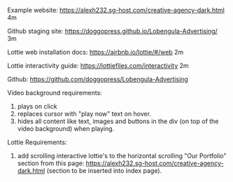 Example website: https://alexh232.sg-host.com/creative-agency-dark.html
4m

Github staging site: https://doggopress.github.io/Lobengula-Advertising/
3m

Lottie web installation docs: https://airbnb.io/lottie/#/web
2m

Lottie interactivity guide: https://lottiefiles.com/interactivity
2m

Github: https://github.com/doggopress/Lobengula-Advertising

Video background requirements:

1. plays on click
2. replaces cursor with "play now" text on hover. 
3. hides all content like text, images and buttons in the div (on top of the video background) when playing.

Lottie Requirements:

1. add scrolling interactive lottie's to the horizontal scrolling "Our Portfolio" section from this page: https://alexh232.sg-host.com/creative-agency-dark.html (section to be inserted into index page).
